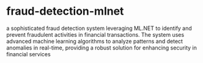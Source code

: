 # fraud-detection-mlnet
 a sophisticated fraud detection system leveraging ML.NET to identify and prevent fraudulent activities in financial transactions. The system uses advanced machine learning algorithms to analyze patterns and detect anomalies in real-time, providing a robust solution for enhancing security in financial services
